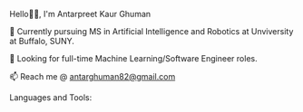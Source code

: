 Hello👋🏽, I'm Antarpreet Kaur Ghuman


🔭 Currently pursuing MS in Artificial Intelligence and Robotics at Unviversity at Buffalo, SUNY.

💞️ Looking for full-time Machine Learning/Software Engineer roles.

📫 Reach me @ antarghuman82@gmail.com

Languages and Tools:
              
